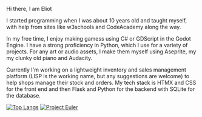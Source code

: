 Hi there, I am Eliot

I started programming when I was about 10 years old and taught myself, with help from sites like w3schools and CodeAcademy along the way.

In my free time, I enjoy making gamess using C# or GDScript in the Godot Engine. I have a strong proficiency in Python, which I use for a variety of projects. For any art or audio assets, I make them myself using Aseprite, my my clunky old piano and Audacity.

Currently I'm working on a lightweight inventory and sales management platform (LISP is the working name, but any suggestions are welcome) to help shops manage their stock and orders. My tech stack is HTMX and CSS for the front end and then Flask and Python for the backend with SQLite for the database.

[![Top Langs](https://github-readme-stats.vercel.app/api/top-langs/?username=FrodoB4884)](https://github.com/FrodoB4884/github-readme-stats)
[![Project Euler](https://projecteuler.net/profile/FrodoB4884.png)](https://projecteuler.net/progress)


